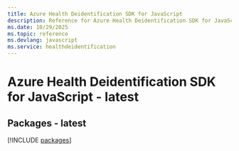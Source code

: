 ```yaml
---
title: Azure Health Deidentification SDK for JavaScript
description: Reference for Azure Health Deidentification SDK for JavaScript
ms.date: 10/29/2025
ms.topic: reference
ms.devlang: javascript
ms.service: healthdeidentification
---
```

# Azure Health Deidentification SDK for JavaScript - latest
## Packages - latest
[!INCLUDE [packages](health-deidentification-index.md)]